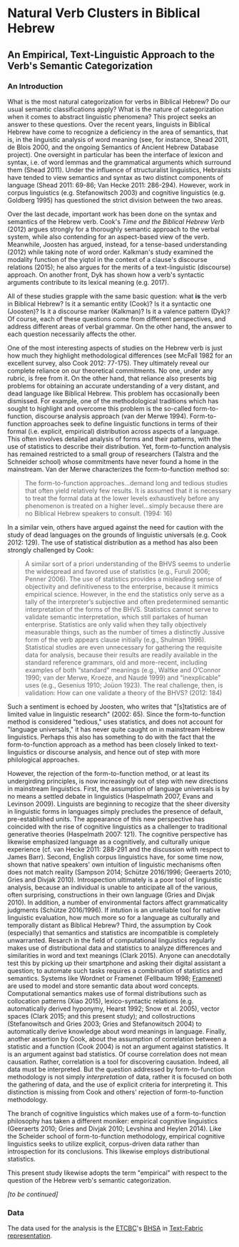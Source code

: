 # Natural Verb Clusters in Biblical Hebrew 
## An Empirical, Text-Linguistic Approach to the Verb's Semantic Categorization

### An Introduction
What is the most natural categorization for verbs in Biblical Hebrew? Do our usual semantic classifications apply? What is the nature of categorization when it comes to abstract linguistic phenomena? This project seeks an answer to these questions. Over the recent years, linguists in Biblical Hebrew have come to recognize a deficiency in the area of semantics, that is, in the linguistic analysis of word meaning (see, for instance, Shead 2011, de Blois 2000, and the ongoing Semantics of Ancient Hebrew Database project). One oversight in particular has been the interface of lexicon and syntax, i.e. of word lemmas and the grammatical arguments which surround them (Shead 2011). Under the influence of structuralist linguistics, Hebraists have tended to view semantics and syntax as two distinct components of language (Shead 2011: 69-86; Van Hecke 2011: 286-294). However, work in corpus linguistics (e.g. Stefanowitsch 2003) and cognitive linguistics (e.g. Goldberg 1995) has questioned the strict division between the two areas. 

Over the last decade, important work has been done on the syntax and semantics of the Hebrew verb. Cook's *Time and the Biblical Hebrew Verb* (2012) argues strongly for a thoroughly semantic approach to the verbal system, while also contending for an aspect-based view of the verb. Meanwhile, Joosten has argued, instead, for a tense-based understanding (2012) while taking note of word order. Kalkman's study examined the modality function of the yiqtol in the context of a clause's discourse relations (2015); he also argues for the merits of a text-linguistic (discourse) approach. On another front, Dyk has shown how a verb's syntactic arguments contribute to its lexical meaning (e.g. 2017).

All of these studies grapple with the same basic question: what **is** the verb in Biblical Hebrew? Is it a semantic entity (Cook)? Is it a syntactic one (Joosten)? Is it a discourse marker (Kalkman)? Is it a valence pattern (Dyk)? Of course, each of these questions come from different perspectives, and address different areas of verbal grammar. On the other hand, the answer to each question necessarily affects the other.

One of the most interesting aspects of studies on the Hebrew verb is just how much they highlight methodological differences (see McFall 1982 for an excellent survey, also Cook 2012: 77-175). They ultimately reveal our complete reliance on our theoretical commitments. No one, under any rubric, is free from it. On the other hand, that reliance also presents big problems for obtaining an accurate understanding of a very distant, and dead language like Biblical Hebrew. This problem has occasionally been dismissed. For example, one of the methodological traditions which has sought to highlight and overcome this problem is the so-called form-to-function, discourse analysis approach (van der Merwe 1994). Form-to-function approaches seek to define linguistic functions in terms of their formal (i.e. explicit, empirical) distribution across aspects of a language. This often involves detailed analysis of forms and their patterns, with the use of statistics to describe their distribution. Yet, form-to-function analysis has remained restricted to a small group of researchers (Talstra and the Schneider school) whose commitments have never found a home in the mainstream. Van der Merwe characterizes the form-to-function method so:

> The form-to-function approaches...demand long and tedious studies that often yield relatively few results. It is assumed that it is necessary to treat the formal data at the lower levels exhaustively before any phenomenon is treated on a higher level...simply because there are no Biblical Hebrew speakers to consult. (1994: 16)

In a similar vein, others have argued against the need for caution with the study of dead languages on the grounds of linguistic universals (e.g. Cook 2012: 129). The use of statistical distribution as a method has also been strongly challenged by Cook: 

> A similar sort of a priori understanding of the BHVS seems to underlie the widespread and favored use of statistics (e.g., Furuli 2006; Penner 2006). The use of statistics provides a misleading sense of objectivity and definitiveness to the enterprise, because it mimics empirical science. However, in the end the statistics only serve as a tally of the interpreter’s subjective and often predetermined semantic interpretation of the forms of the BHVS. Statistics cannot serve to validate semantic interpretation, which still partakes of human enterprise. Statistics are only valid when they tally objectively measurable things, such as the number of times a distinctly Jussive form of the verb appears clause initially (e.g., Shulman 1996). Statistical studies are even unnecessary for gathering the requisite data for analysis, because their results are readily available in the standard reference grammars, old and more-recent, including examples of both “standard” meanings (e.g., Waltke and O’Connor 1990; van der Merwe, Kroeze, and Naudé 1999) and “inexplicable” uses (e.g., Gesenius 1910; Joüon 1923). The real challenge, then, is validation: How can one validate a theory of the BHVS? (2012: 184)

Such a sentiment is echoed by Joosten, who writes that "[s]tatistics are of limited value in linguistic research" (2002: 65). Since the form-to-function method is considered "tedious," uses statistics, and does not account for "language universals," it has never quite caught on in mainstream Hebrew linguistics. Perhaps this also has something to do with the fact that the form-to-function approach as a method has been closely linked to text-linguistics or discourse analysis, and hence out of step with more philological approaches. 

However, the rejection of the form-to-function method, or at least its undergirding principles, is now increasingly out of step with new directions in mainstream linguistics. First, the assumption of language universals is by no means a settled debate in linguistics (Haspelmath 2007, Evans and Levinson 2009). Linguists are beginning to recogize that the sheer diversity in linguistic forms in languages simply precludes the presence of default, pre-established units. The appearance of this new perspective has coincided with the rise of cognitive linguistics as a challenger to traditional generative theories (Haspelmath 2007: 121). The cognitive perspective has likewise emphasized language as a cognitively, and culturally unique experience (cf. van Hecke 2011: 288-291 and the discussion with respect to James Barr). Second, English corpus linguistics have, for some time now, shown that native speakers' own intuition of linguistic mechanisms often does not match reality (Sampson 2014; Schütze 2016/1996; Geeraerts 2010; Gries and Divjak 2010). Introspection ultimately is a poor tool of linguistic analysis, because an individual is unable to anticipate all of the various, often surprising, constructions in their own language (Gries and Divjak 2010). In addition, a number of environmental factors affect grammaticality judgments (Schütze 2016/1996). If intution is an unreliable tool for native linguistic evaluation, how much more so for a language as culturally and temporally distant as Biblical Hebrew? Third, the assumption by Cook (especially) that semantics and statistics are incompatible is completely unwarranted. Resarch in the field of computational linguistics regularly makes use of distributional data and statistics to analyze differences and similarities in word and text meanings (Clark 2015). Anyone can anecdotally test this by picking up their smartphone and asking their digital assistant a question; to automate such tasks requires a combination of statistics and semantics. Systems like Wordnet or Framenet (Fellbaum 1998; [Framenet](https://framenet.icsi.berkeley.edu)) are used to model and store semantic data about word concepts. Computational semantics makes use of formal distributions such as collocation patterns (Xiao 2015), lexico-syntactic relations (e.g. automatically derived hyponymy, Hearst 1992; Snow et al. 2005), vector spaces (Clark 2015; and this present study); and collostructions (Stefanowitsch and Gries 2003; Gries and Stefanowitsch 2004) to automatically derive knowledge about word meanings in language. Finally, another assertion by Cook, about the assumption of correlation between a statistic and a function (Cook 2004) is not an argument against statistics. It is an argument against bad statistics. Of course correlation does not mean causation. Rather, correlation is a tool for discovering causation. Indeed, all data must be interpreted. But the question addressed by form-to-function methodology is not simply *interpretation* of data, rather it is focused on both the gathering of data, and the use of explicit criteria for interpreting it. This distinction is missing from Cook and others' rejection of form-to-function methodology.

The branch of cognitive linguistics which makes use of a form-to-function philosophy has taken a different moniker: empirical cognitive linguistics (Geeraerts 2010; Gries and Divjak 2010; Levshina and Heylen 2014). Like the Scheider school of form-to-function methodology, empirical cognitive linguistics seeks to utilize explicit, corpus-driven data rather than introspection for its conclusions. This likewise employs distributional statistics.

This present study likewise adopts the term "empirical" with respect to the question of the Hebrew verb's semantic categorization.

*[to be continued]*   

### Data
The data used for the analysis is the [ETCBC](http://www.etcbc.nl)'s [BHSA](https://github.com/ETCBC/bhsa) in [Text-Fabric representation](https://github.com/Dans-labs/text-fabric/wiki). 

